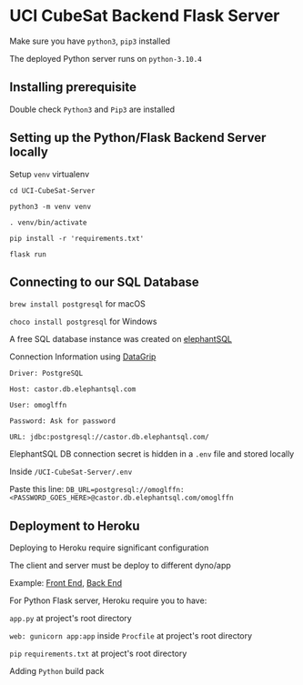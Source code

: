 # UCI CubeSat Backend Flask Server

Make sure you have `python3`, `pip3` installed

The deployed Python server runs on `python-3.10.4`

## Installing prerequisite

Double check `Python3` and `Pip3` are installed

## Setting up the Python/Flask Backend Server locally

Setup `venv` virtualenv

`cd UCI-CubeSat-Server`

`python3 -m venv venv`

`. venv/bin/activate`

`pip install -r 'requirements.txt'`

`flask run`

## Connecting to our SQL Database

`brew install postgresql` for macOS

`choco install postgresql` for Windows

A free SQL database instance was created on [elephantSQL](https://www.elephantsql.com/)

Connection Information using [DataGrip](https://www.jetbrains.com/datagrip/)

```
Driver: PostgreSQL

Host: castor.db.elephantsql.com

User: omoglffn

Password: Ask for password

URL: jdbc:postgresql://castor.db.elephantsql.com/
```

ElephantSQL DB connection secret is hidden in a `.env` file and stored locally

Inside `/UCI-CubeSat-Server/.env`

Paste this line: `DB_URL=postgresql://omoglffn:<PASSWORD_GOES_HERE>@castor.db.elephantsql.com/omoglffn`

## Deployment to Heroku

Deploying to Heroku require significant configuration

The client and server must be deploy to different dyno/app

Example: [Front End](https://uci-cubesat-dashboard.herokuapp.com/), [Back End](https://uci-cubesat-server.herokuapp.com/)

For Python Flask server, Heroku require you to have:

`app.py` at project's root directory

`web: gunicorn app:app` inside `Procfile` at project's root directory

`pip` `requirements.txt` at project's root directory

Adding `Python` build pack

